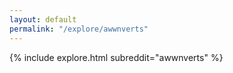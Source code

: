 ```yaml
---
layout: default
permalink: "/explore/awwnverts"
---
```


<link rel="stylesheet" type="text/css" href="/static/css/explore.css">
{% include explore.html subreddit="awwnverts" %}
